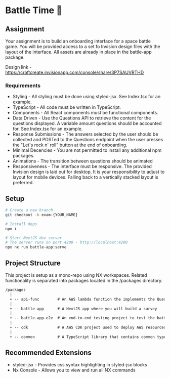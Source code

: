 # Battle Time 🥳


## Assignment
Your assignment is to build an onboarding interface for a space battle game. You will be provided
access to a set fo Invision design files with the layout of the interface. All assets are already
in place in the battle-app package.

Design link - https://craftcreate.invisionapp.com/console/share/3P7SAUVRTHD

### Requirements
- Styling - All styling must be done using styled-jsx. See Index.tsx for an example.
- TypeScript - All code must be written in TypeScript.
- Components - All React components must be functional components.
- Data Driven - Use the Questions API to retrieve the content for the questions displayed. A variable amount questions should be accounted for.  See Index.tsx for an example.
- Response Submissions - The answers selected by the user should be collected and POSTed to the Questions endpoint when the user presses the "Let's rock n' roll" button at the end of onboarding.
- Minimal Decencies - You are not permitted to install any additional npm packages.
- Animations - The transition between questions should be animated
- Responsiveness - The interface must be responsive. The provided Invision design is laid out for desktop. It is your responsibility to adjust to layout for mobile devices. Falling back to a vertically stacked layout is preferred.

## Setup
``` sh
# Create a new branch
git checkout -b exam-{YOUR_NAME}

# Install deps
npm i

# Start NextJS dev server 
# The server runs on port 4200 - http://localhost:4200 
npx nx run battle-app:serve
```

## Project Structure
This project is setup as a mono-repo using NX workspaces. Related functionality is separated into packages 
located in the /packages directory.

``` txt
/packages
  |
  + -- api-func        # An AWS lambda function the implements the Questions API
  |
  + -- battle-app      # A NextJS app where you will build a survey
  |
  + -- battle-app-e2e  # An end-to-end testing project to test the battle-app package
  |
  + -- cdk             # A AWS CDK project used to deploy AWS resources
  |
  + -- common          # A TypeScript library that contains common types and functions

```

## Recommended Extensions
- styled-jsx - Provides css syntax highlighting in styled-jsx blocks
- Nx Console - Allows you to view and run all NX commands

